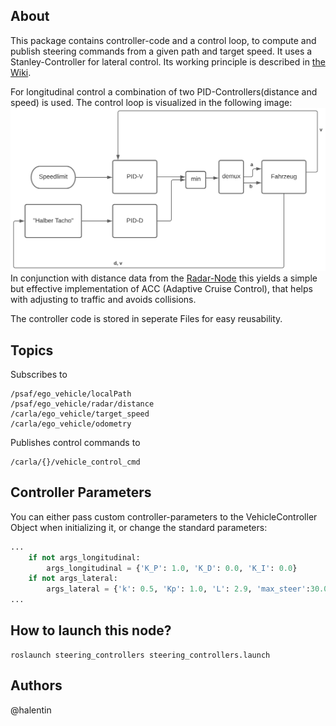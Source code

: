 ## About
This package contains controller-code and a control loop, to compute and publish steering commands from a given path and target speed.
It uses a Stanley-Controller for lateral control. Its working principle is described in [the Wiki](https://github.com/ll7/psaf2/wiki/Path-Tracking-Algorithmen).

For longitudinal control a combination of two PID-Controllers(distance and speed) is used. The control loop is visualized in the following image:
![](https://github.com/ll7/psaf2/blob/main/documentation/steering_controllers/longitudinal_control.svg)
In conjunction with distance data from the [Radar-Node](https://github.com/ll7/psaf2/tree/main/Perception/radar) this yields a simple but effective implementation of ACC (Adaptive Cruise Control), that helps with adjusting to traffic and avoids collisions. 

The controller code is stored in seperate Files for easy reusability.

## Topics
Subscribes to
```
/psaf/ego_vehicle/localPath
/psaf/ego_vehicle/radar/distance
/carla/ego_vehicle/target_speed
/carla/ego_vehicle/odometry

```

Publishes control commands to
```
/carla/{}/vehicle_control_cmd

```
## Controller Parameters
You can either pass custom controller-parameters to the VehicleController Object when initializing it, or change the standard parameters:

```python
...
    if not args_longitudinal:
        args_longitudinal = {'K_P': 1.0, 'K_D': 0.0, 'K_I': 0.0}
    if not args_lateral:
        args_lateral = {'k': 0.5, 'Kp': 1.0, 'L': 2.9, 'max_steer':30.0}
...
``` 

## How to launch this node?
```shell
roslaunch steering_controllers steering_controllers.launch
```

## Authors
@halentin